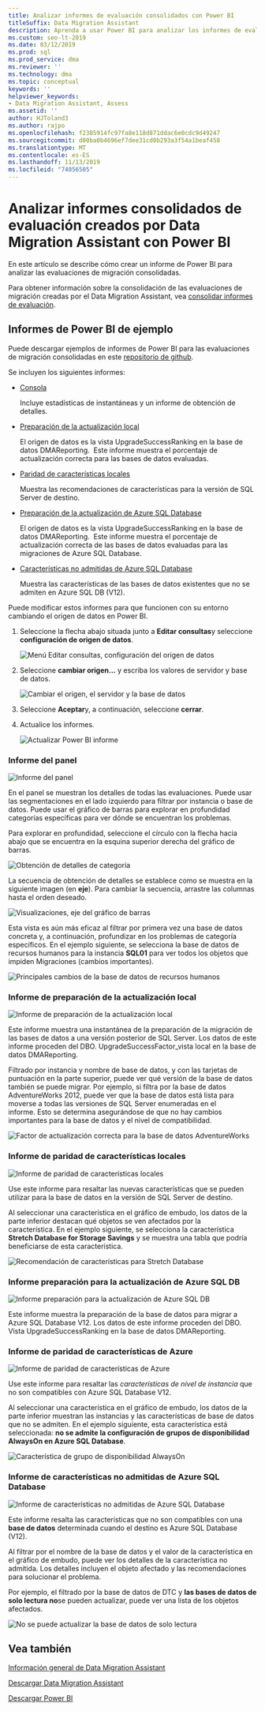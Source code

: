 ```yaml
---
title: Analizar informes de evaluación consolidados con Power BI
titleSuffix: Data Migration Assistant
description: Aprenda a usar Power BI para analizar los informes de evaluación de la migración de datos que ha importado y consolidado en SQL Server
ms.custom: seo-lt-2019
ms.date: 03/12/2019
ms.prod: sql
ms.prod_service: dma
ms.reviewer: ''
ms.technology: dma
ms.topic: conceptual
keywords: ''
helpviewer_keywords:
- Data Migration Assistant, Assess
ms.assetid: ''
author: HJToland3
ms.author: rajpo
ms.openlocfilehash: f2385914fc97fa8e118d871ddac6e0cdc9d49247
ms.sourcegitcommit: d00ba0b4696ef7dee31cd0b293a3f54a1beaf458
ms.translationtype: MT
ms.contentlocale: es-ES
ms.lasthandoff: 11/13/2019
ms.locfileid: "74056505"
---
```

# <a name="analyze-consolidated-assessment-reports-created-by-data-migration-assistant-with-power-bi"></a>Analizar informes consolidados de evaluación creados por Data Migration Assistant con Power BI

En este artículo se describe cómo crear un informe de Power BI para analizar las evaluaciones de migración consolidadas.

Para obtener información sobre la consolidación de las evaluaciones de migración creadas por el Data Migration Assistant, vea [consolidar informes de evaluación](../dma/dma-consolidatereports.md).

## <a name="sample-power-bi-reports"></a>Informes de Power BI de ejemplo

Puede descargar ejemplos de informes de Power BI para las evaluaciones de migración consolidadas en este [repositorio de github](https://github.com/Microsoft/sql-server-samples/tree/master/samples/features/data-migration-assistant).

Se incluyen los siguientes informes: 

- [Consola](#dashboard-report)

  Incluye estadísticas de instantáneas y un informe de obtención de detalles.

- [Preparación de la actualización local](#on-premises-upgrade-readiness-report)

  El origen de datos es la vista UpgradeSuccessRanking en la base de datos DMAReporting.  Este informe muestra el porcentaje de actualización correcta para las bases de datos evaluadas.

- [Paridad de características locales](#on-premises-feature-parity-report)

  Muestra las recomendaciones de características para la versión de SQL Server de destino.

- [Preparación de la actualización de Azure SQL Database](#azure-sql-db-upgrade-readiness-report)

  El origen de datos es la vista UpgradeSuccessRanking en la base de datos DMAReporting.  Este informe muestra el porcentaje de actualización correcta de las bases de datos evaluadas para las migraciones de Azure SQL Database.

- [Características no admitidas de Azure SQL Database](#azure-sql-db-unsupported-features-report)

  Muestra las características de las bases de datos existentes que no se admiten en Azure SQL DB (V12).

Puede modificar estos informes para que funcionen con su entorno cambiando el origen de datos en Power BI. 

1. Seleccione la flecha abajo situada junto a **Editar consultas**y seleccione **configuración de origen de datos**.

   ![Menú Editar consultas, configuración del origen de datos](../dma/media/DataSourceSettings.png)

1. Seleccione **cambiar origen...** y escriba los valores de servidor y base de datos.

   ![Cambiar el origen, el servidor y la base de datos](../dma/media/ChangeSource.png)

1. Seleccione **Aceptar**y, a continuación, seleccione **cerrar**.

1. Actualice los informes.

   ![Actualizar Power BI informe](../dma/media/RefreshReport.png)

### <a name="dashboard-report"></a>Informe del panel

![Informe del panel](../dma/media/DashboardReport.png)

En el panel se muestran los detalles de todas las evaluaciones. Puede usar las segmentaciones en el lado izquierdo para filtrar por instancia o base de datos. Puede usar el gráfico de barras para explorar en profundidad categorías específicas para ver dónde se encuentran los problemas.

Para explorar en profundidad, seleccione el círculo con la flecha hacia abajo que se encuentra en la esquina superior derecha del gráfico de barras.

![Obtención de detalles de categoría](../dma/media/CategoryDrillDown.png)

La secuencia de obtención de detalles se establece como se muestra en la siguiente imagen (en **eje**). Para cambiar la secuencia, arrastre las columnas hasta el orden deseado.

![Visualizaciones, eje del gráfico de barras](../dma/media/VisualizationsAxis.png)

Esta vista es aún más eficaz al filtrar por primera vez una base de datos concreta y, a continuación, profundizar en los problemas de categoría específicos. En el ejemplo siguiente, se selecciona la base de datos de recursos humanos para la instancia **SQL01** para ver todos los objetos que impiden Migraciones (cambios importantes).

![Principales cambios de la base de datos de recursos humanos](../dma/media/BreakingChanges.png)

### <a name="on-premises-upgrade-readiness-report"></a>Informe de preparación de la actualización local

![Informe de preparación de la actualización local](../dma/media/OnPremisesUpgradeReadinessReport.png)

Este informe muestra una instantánea de la preparación de la migración de las bases de datos a una versión posterior de SQL Server. Los datos de este informe proceden del DBO. UpgradeSuccessFactor\_vista local en la base de datos DMAReporting.

Filtrado por instancia y nombre de base de datos, y con las tarjetas de puntuación en la parte superior, puede ver qué versión de la base de datos también se puede migrar. Por ejemplo, si filtra por la base de datos AdventureWorks 2012, puede ver que la base de datos está lista para moverse a todas las versiones de SQL Server enumeradas en el informe. Esto se determina asegurándose de que no hay cambios importantes para la base de datos y el nivel de compatibilidad.

![Factor de actualización correcta para la base de datos AdventureWorks](../dma/media/UpgradeSuccessFactor.png)

### <a name="on-premises-feature-parity-report"></a>Informe de paridad de características locales

![Informe de paridad de características locales](../dma/media/OnPremisesFeatureParityReport.png)

Use este informe para resaltar las nuevas características que se pueden utilizar para la base de datos en la versión de SQL Server de destino.

Al seleccionar una característica en el gráfico de embudo, los datos de la parte inferior destacan qué objetos se ven afectados por la característica. En el ejemplo siguiente, se selecciona la característica **Stretch Database for Storage Savings** y se muestra una tabla que podría beneficiarse de esta característica.

![Recomendación de características para Stretch Database](../dma/media/FeatureRecommend_StretchDatabase.png)

### <a name="azure-sql-db-upgrade-readiness-report"></a>Informe preparación para la actualización de Azure SQL DB

![Informe preparación para la actualización de Azure SQL DB](../dma/media/AzureSQLDBUpgradeReadinessReport.png)

Este informe muestra la preparación de la base de datos para migrar a Azure SQL Database V12. Los datos de este informe proceden del DBO. Vista UpgradeSuccessRanking en la base de datos DMAReporting.

### <a name="azure-features-parity-report"></a>Informe de paridad de características de Azure

![Informe de paridad de características de Azure](../dma/media/AzureFeaturesParityReport.png)

Use este informe para resaltar las *características de nivel de instancia* que no son compatibles con Azure SQL Database V12.

Al seleccionar una característica en el gráfico de embudo, los datos de la parte inferior muestran las instancias y las características de base de datos que no se admiten. En el ejemplo siguiente, esta característica está seleccionada: **no se admite la configuración de grupos de disponibilidad AlwaysOn en Azure SQL Database**.  

![Característica de grupo de disponibilidad AlwaysOn](../dma/media/Feature_AlwaysOnAvailability.png)

 
### <a name="azure-sql-db-unsupported-features-report"></a>Informe de características no admitidas de Azure SQL Database

![Informe de características no admitidas de Azure SQL Database](../dma/media/AzureSQLDBUnsupportedFeaturesReport.png)

Este informe resalta las características que no son compatibles con una **base de datos** determinada cuando el destino es Azure SQL Database (V12).

Al filtrar por el nombre de la base de datos y el valor de la característica en el gráfico de embudo, puede ver los detalles de la característica no admitida. Los detalles incluyen el objeto afectado y las recomendaciones para solucionar el problema.

Por ejemplo, el filtrado por la base de datos de DTC y **las bases de datos de solo lectura no**se pueden actualizar, puede ver una lista de los objetos afectados.

![No se puede actualizar la base de datos de solo lectura](../dma/media/ReadOnlyDatabases.png)

## <a name="see-also"></a>Vea también

[Información general de Data Migration Assistant](../dma/dma-overview.md)

[Descargar Data Migration Assistant](https://www.microsoft.com/download/details.aspx?id=53595)

[Descargar Power BI](https://powerbi.microsoft.com/)
